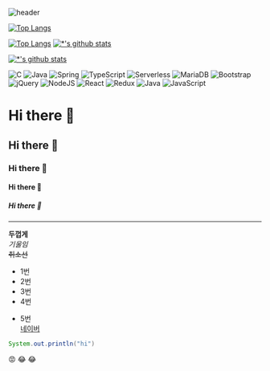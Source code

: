 ![header](https://capsule-render.vercel.app/api?type=shark&color=auto&height=300&section=header&text=성장하는%20개발자,%20하지은입니다.&fontSize=50)

[![Top Langs](https://github-readme-stats.vercel.app/api/top-langs/?username=hodooha)](https://github.com/hodooha/github-readme-stats)

[![Top Langs](https://github-readme-stats.vercel.app/api/top-langs/?username=hodooha&layout=compact)](https://github.com/hodooha/github-readme-stats)
[![*'s github stats](https://github-readme-stats.vercel.app/api?username=hodooha&show_icons=true&theme=radical)](https://github.com/hodooha)

[![*'s github stats](https://github-readme-stats.vercel.app/api?username=hodooha)](https://github.com/hodooha)

![C](https://img.shields.io/badge/c-%2300599C.svg?style=for-the-badge&logo=c&logoColor=white)
![Java](https://img.shields.io/badge/java-%23ED8B00.svg?style=for-the-badge&logo=openjdk&logoColor=white)
![Spring](https://img.shields.io/badge/-Spring-6DB33F?style=for-the-badge&logo=Spring&logoColor=white)
![TypeScript](https://img.shields.io/badge/-TypeScript-3178C6?style=flat-square&logo=TypeScript&logoColor=white)
![Serverless](https://img.shields.io/badge/-Serverless-FD5750?style=flat-square&logo=Serverless&logoColor=magenta)
![MariaDB](https://img.shields.io/badge/-MariaDB-1F305F?style=flat-square&logo=mariadb&logoColor=white)
![Bootstrap](https://img.shields.io/badge/bootstrap-%238511FA.svg?style=for-the-badge&logo=bootstrap&logoColor=white)
![jQuery](https://img.shields.io/badge/jquery-%230769AD.svg?style=for-the-badge&logo=jquery&logoColor=white)
![NodeJS](https://img.shields.io/badge/node.js-6DA55F?style=for-the-badge&logo=node.js&logoColor=white)
![React](https://img.shields.io/badge/react-%2320232a.svg?style=for-the-badge&logo=react&logoColor=%2361DAFB)
![Redux](https://img.shields.io/badge/redux-%23593d88.svg?style=for-the-badge&logo=redux&logoColor=white)
![Java](https://img.shields.io/badge/java-%23ED8B00.svg?style=for-the-badge&logo=openjdk&logoColor=white)
![JavaScript](https://img.shields.io/badge/javascript-%23323330.svg?style=for-the-badge&logo=javascript&logoColor=%23F7DF1E)



# Hi there 👋
## Hi there 👋
### Hi there 👋
#### Hi there 👋
##### Hi there 👋
---
**두껍게**<br>
*기울임*<br>
~~취소선~~
* 1번
* 2번
* 3번
* 4번
- 5번<br>
[네이버](https://naver.com)

```java
System.out.println("hi")
```

😡
😂
😂
